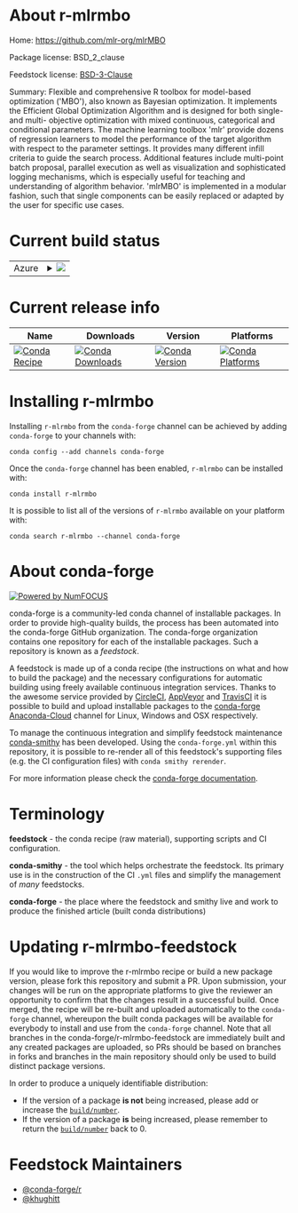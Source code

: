 About r-mlrmbo
==============

Home: https://github.com/mlr-org/mlrMBO

Package license: BSD_2_clause

Feedstock license: [BSD-3-Clause](https://github.com/conda-forge/r-mlrmbo-feedstock/blob/master/LICENSE.txt)

Summary: Flexible and comprehensive R toolbox for model-based optimization ('MBO'), also known as Bayesian optimization. It implements the Efficient Global Optimization Algorithm and is designed for both single- and multi- objective optimization with mixed continuous, categorical and conditional parameters. The machine learning toolbox 'mlr' provide dozens of regression learners to model the performance of the target algorithm with respect to the parameter settings. It provides many different infill criteria to guide the search process. Additional features include multi-point batch proposal, parallel execution as well as visualization and sophisticated logging mechanisms, which is especially useful for teaching and understanding of algorithm behavior. 'mlrMBO' is implemented in a modular fashion, such that single components can be easily replaced or adapted by the user for specific use cases.

Current build status
====================


<table>
    
  <tr>
    <td>Azure</td>
    <td>
      <details>
        <summary>
          <a href="https://dev.azure.com/conda-forge/feedstock-builds/_build/latest?definitionId=7904&branchName=master">
            <img src="https://dev.azure.com/conda-forge/feedstock-builds/_apis/build/status/r-mlrmbo-feedstock?branchName=master">
          </a>
        </summary>
        <table>
          <thead><tr><th>Variant</th><th>Status</th></tr></thead>
          <tbody><tr>
              <td>linux_64_r_base3.6target_platformlinux-64</td>
              <td>
                <a href="https://dev.azure.com/conda-forge/feedstock-builds/_build/latest?definitionId=7904&branchName=master">
                  <img src="https://dev.azure.com/conda-forge/feedstock-builds/_apis/build/status/r-mlrmbo-feedstock?branchName=master&jobName=linux&configuration=linux_64_r_base3.6target_platformlinux-64" alt="variant">
                </a>
              </td>
            </tr><tr>
              <td>linux_64_r_base4.0target_platformlinux-64</td>
              <td>
                <a href="https://dev.azure.com/conda-forge/feedstock-builds/_build/latest?definitionId=7904&branchName=master">
                  <img src="https://dev.azure.com/conda-forge/feedstock-builds/_apis/build/status/r-mlrmbo-feedstock?branchName=master&jobName=linux&configuration=linux_64_r_base4.0target_platformlinux-64" alt="variant">
                </a>
              </td>
            </tr><tr>
              <td>osx_64_r_base3.6target_platformosx-64</td>
              <td>
                <a href="https://dev.azure.com/conda-forge/feedstock-builds/_build/latest?definitionId=7904&branchName=master">
                  <img src="https://dev.azure.com/conda-forge/feedstock-builds/_apis/build/status/r-mlrmbo-feedstock?branchName=master&jobName=osx&configuration=osx_64_r_base3.6target_platformosx-64" alt="variant">
                </a>
              </td>
            </tr><tr>
              <td>osx_64_r_base4.0target_platformosx-64</td>
              <td>
                <a href="https://dev.azure.com/conda-forge/feedstock-builds/_build/latest?definitionId=7904&branchName=master">
                  <img src="https://dev.azure.com/conda-forge/feedstock-builds/_apis/build/status/r-mlrmbo-feedstock?branchName=master&jobName=osx&configuration=osx_64_r_base4.0target_platformosx-64" alt="variant">
                </a>
              </td>
            </tr><tr>
              <td>win_64_r_base3.6target_platformwin-64</td>
              <td>
                <a href="https://dev.azure.com/conda-forge/feedstock-builds/_build/latest?definitionId=7904&branchName=master">
                  <img src="https://dev.azure.com/conda-forge/feedstock-builds/_apis/build/status/r-mlrmbo-feedstock?branchName=master&jobName=win&configuration=win_64_r_base3.6target_platformwin-64" alt="variant">
                </a>
              </td>
            </tr><tr>
              <td>win_64_r_base4.0target_platformwin-64</td>
              <td>
                <a href="https://dev.azure.com/conda-forge/feedstock-builds/_build/latest?definitionId=7904&branchName=master">
                  <img src="https://dev.azure.com/conda-forge/feedstock-builds/_apis/build/status/r-mlrmbo-feedstock?branchName=master&jobName=win&configuration=win_64_r_base4.0target_platformwin-64" alt="variant">
                </a>
              </td>
            </tr>
          </tbody>
        </table>
      </details>
    </td>
  </tr>
</table>

Current release info
====================

| Name | Downloads | Version | Platforms |
| --- | --- | --- | --- |
| [![Conda Recipe](https://img.shields.io/badge/recipe-r--mlrmbo-green.svg)](https://anaconda.org/conda-forge/r-mlrmbo) | [![Conda Downloads](https://img.shields.io/conda/dn/conda-forge/r-mlrmbo.svg)](https://anaconda.org/conda-forge/r-mlrmbo) | [![Conda Version](https://img.shields.io/conda/vn/conda-forge/r-mlrmbo.svg)](https://anaconda.org/conda-forge/r-mlrmbo) | [![Conda Platforms](https://img.shields.io/conda/pn/conda-forge/r-mlrmbo.svg)](https://anaconda.org/conda-forge/r-mlrmbo) |

Installing r-mlrmbo
===================

Installing `r-mlrmbo` from the `conda-forge` channel can be achieved by adding `conda-forge` to your channels with:

```
conda config --add channels conda-forge
```

Once the `conda-forge` channel has been enabled, `r-mlrmbo` can be installed with:

```
conda install r-mlrmbo
```

It is possible to list all of the versions of `r-mlrmbo` available on your platform with:

```
conda search r-mlrmbo --channel conda-forge
```


About conda-forge
=================

[![Powered by NumFOCUS](https://img.shields.io/badge/powered%20by-NumFOCUS-orange.svg?style=flat&colorA=E1523D&colorB=007D8A)](http://numfocus.org)

conda-forge is a community-led conda channel of installable packages.
In order to provide high-quality builds, the process has been automated into the
conda-forge GitHub organization. The conda-forge organization contains one repository
for each of the installable packages. Such a repository is known as a *feedstock*.

A feedstock is made up of a conda recipe (the instructions on what and how to build
the package) and the necessary configurations for automatic building using freely
available continuous integration services. Thanks to the awesome service provided by
[CircleCI](https://circleci.com/), [AppVeyor](https://www.appveyor.com/)
and [TravisCI](https://travis-ci.com/) it is possible to build and upload installable
packages to the [conda-forge](https://anaconda.org/conda-forge)
[Anaconda-Cloud](https://anaconda.org/) channel for Linux, Windows and OSX respectively.

To manage the continuous integration and simplify feedstock maintenance
[conda-smithy](https://github.com/conda-forge/conda-smithy) has been developed.
Using the ``conda-forge.yml`` within this repository, it is possible to re-render all of
this feedstock's supporting files (e.g. the CI configuration files) with ``conda smithy rerender``.

For more information please check the [conda-forge documentation](https://conda-forge.org/docs/).

Terminology
===========

**feedstock** - the conda recipe (raw material), supporting scripts and CI configuration.

**conda-smithy** - the tool which helps orchestrate the feedstock.
                   Its primary use is in the construction of the CI ``.yml`` files
                   and simplify the management of *many* feedstocks.

**conda-forge** - the place where the feedstock and smithy live and work to
                  produce the finished article (built conda distributions)


Updating r-mlrmbo-feedstock
===========================

If you would like to improve the r-mlrmbo recipe or build a new
package version, please fork this repository and submit a PR. Upon submission,
your changes will be run on the appropriate platforms to give the reviewer an
opportunity to confirm that the changes result in a successful build. Once
merged, the recipe will be re-built and uploaded automatically to the
`conda-forge` channel, whereupon the built conda packages will be available for
everybody to install and use from the `conda-forge` channel.
Note that all branches in the conda-forge/r-mlrmbo-feedstock are
immediately built and any created packages are uploaded, so PRs should be based
on branches in forks and branches in the main repository should only be used to
build distinct package versions.

In order to produce a uniquely identifiable distribution:
 * If the version of a package **is not** being increased, please add or increase
   the [``build/number``](https://conda.io/docs/user-guide/tasks/build-packages/define-metadata.html#build-number-and-string).
 * If the version of a package **is** being increased, please remember to return
   the [``build/number``](https://conda.io/docs/user-guide/tasks/build-packages/define-metadata.html#build-number-and-string)
   back to 0.

Feedstock Maintainers
=====================

* [@conda-forge/r](https://github.com/conda-forge/r/)
* [@khughitt](https://github.com/khughitt/)

